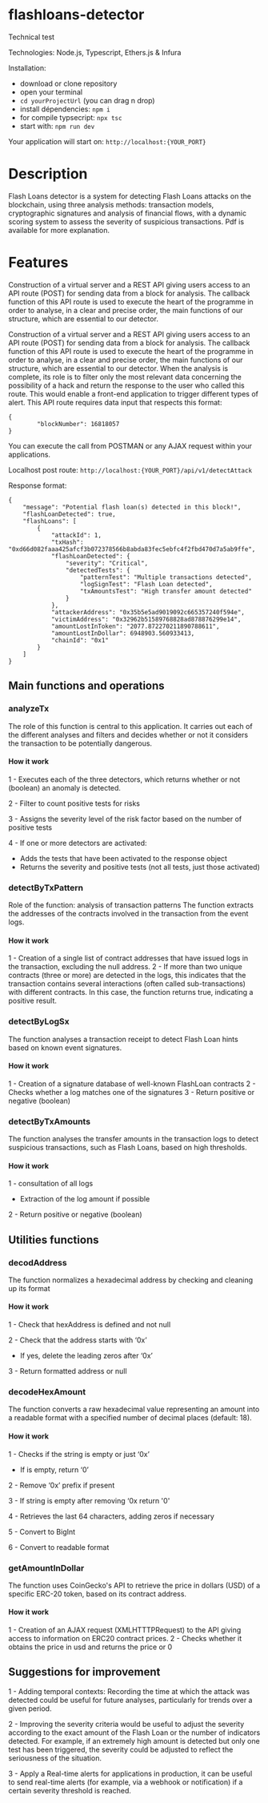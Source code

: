 # flashloans-detector
Technical test

Technologies: Node.js, Typescript, Ethers.js & Infura

Installation:

- download or clone repository
- open your terminal
- ```cd yourProjectUrl``` (you can drag n drop)
- install dépendencies: ```npm i```
- for compile typsecript: ```npx tsc```
- start with: ```npm run dev```

Your application will start on: ```http://localhost:{YOUR_PORT}```

# Description

Flash Loans detector is a system for detecting Flash Loans attacks on the blockchain, using three analysis methods: transaction models, cryptographic signatures and analysis of financial flows, with a dynamic scoring system to assess the severity of suspicious transactions.
Pdf is available for more explanation.

# Features

Construction of a virtual server and a REST API giving users access to an API route (POST) for sending data from a block for analysis.
The callback function of this API route is used to execute the heart of the programme in order to analyse, in a clear and precise order, the main functions of our structure, which are essential to our detector.

Construction of a virtual server and a REST API giving users access to an API route (POST) for sending data from a block for analysis.
The callback function of this API route is used to execute the heart of the programme in order to analyse, in a clear and precise order, the main functions of our structure, which are essential to our detector.
When the analysis is complete, its role is to filter only the most relevant data concerning the possibility of a hack and return the response to the user who called this route. This would enable a front-end application to trigger different types of alert.
This API route requires data input that respects this format:

```
{
		"blockNumber": 16818057
}
```
You can execute the call from POSTMAN or any AJAX request within your applications.

Localhost post route: ```http://localhost:{YOUR_PORT}/api/v1/detectAttack```

Response format:

```
{
    "message": "Potential flash loan(s) detected in this block!",
    "flashLoanDetected": true,
    "flashLoans": [
        {
            "attackId": 1,
            "txHash": "0xd66d082faaa425afcf3b072378566b8abda83fec5ebfc4f2fbd470d7a5ab9ffe",
            "flashLoanDetected": {
                "severity": "Critical",
                "detectedTests": {
                    "patternTest": "Multiple transactions detected",
                    "logSignTest": "Flash Loan detected",
                    "txAmountsTest": "High transfer amount detected"
                }
            },
            "attackerAddress": "0x35b5e5ad9019092c665357240f594e",
            "victimAddress": "0x32962b51589768828ad878876299e14",
            "amountLostInToken": "2077.872270211890788611",
            "amountLostInDollar": 6948903.560933413,
            "chainId": "0x1"
        }
    ]
}
```

## Main functions and operations

### analyzeTx

The role of this function is central to this application. It carries out each of the different analyses and filters and decides whether or not it considers the transaction to be potentially dangerous.

#### How it work

1 - Executes each of the three detectors, which returns whether or not (boolean) an anomaly is detected.

2 - Filter to count positive tests for risks

3 - Assigns the severity level of the risk factor based on the number of positive tests

4 - If one or more detectors are activated:

  - Adds the tests that have been activated to the response object
  - Returns the severity and positive tests (not all tests, just those activated)

### detectByTxPattern

Role of the function: analysis of transaction patterns
The function extracts the addresses of the contracts involved in the transaction from the event logs.

#### How it work

1 - Creation of a single list of contract addresses that have issued logs in the transaction, excluding the null address.
2 - If more than two unique contracts (three or more) are detected in the logs, this indicates that the transaction contains several interactions (often called sub-transactions) with different contracts. In this case, the function returns true, indicating a positive result.

### detectByLogSx

The function analyses a transaction receipt to detect Flash Loan hints based on known event signatures.

#### How it work

1 - Creation of a signature database of well-known FlashLoan contracts
2 - Checks whether a log matches one of the signatures
3 - Return positive or negative (boolean)

### detectByTxAmounts

The function analyses the transfer amounts in the transaction logs to detect suspicious transactions, such as Flash Loans, based on high thresholds.

#### How it work

1 - consultation of all logs
  - Extraction of the log amount if possible
    
2 - Return positive or negative (boolean)

## Utilities functions

### decodAddress

The function normalizes a hexadecimal address by checking and cleaning up its format

#### How it work

1 - Check that hexAddress is defined and not null

2 - Check that the address starts with ‘0x’
  - If yes, delete the leading zeros after ‘0x’
    
3 - Return formatted address or null

### decodeHexAmount

The function converts a raw hexadecimal value representing an amount into a readable format with a specified number of decimal places (default: 18).

#### How it work

1 - Checks if the string is empty or just ‘0x’
  - If is empty, return ‘0’
    
2 - Remove ‘0x’ prefix if present

3 - If string is empty after removing ‘0x return '0'

4 - Retrieves the last 64 characters, adding zeros if necessary

5 - Convert to BigInt

6 - Convert to readable format

### getAmountInDollar

The function uses CoinGecko's API to retrieve the price in dollars (USD) of a specific ERC-20 token, based on its contract address.

#### How it work

1 - Creation of an AJAX request (XMLHTTTPRequest) to the API giving access to information on ERC20 contract prices.
2 - Checks whether it obtains the price in usd and returns the price or 0


## Suggestions for improvement

1 - Adding temporal contexts: Recording the time at which the attack was detected could be useful for future analyses, particularly for trends over a given period.

2 - Improving the severity criteria would be useful to adjust the severity according to the exact amount of the Flash Loan or the number of indicators detected. For example, if an extremely high amount is detected but only one test has been triggered, the severity could be adjusted to reflect the seriousness of the situation.

3 - Apply a Real-time alerts for applications in production, it can be useful to send real-time alerts (for example, via a webhook or notification) if a certain severity threshold is reached.
